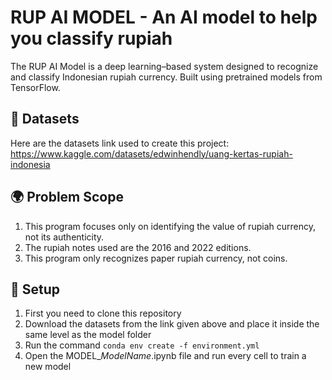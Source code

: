 # RUP AI MODEL - An AI model to help you classify rupiah

The RUP AI Model is a deep learning–based system designed to recognize and classify Indonesian rupiah currency. Built using pretrained models from TensorFlow.

## 📜 Datasets

Here are the datasets link used to create this project: https://www.kaggle.com/datasets/edwinhendly/uang-kertas-rupiah-indonesia

## 🌍 Problem Scope

1. This program focuses only on identifying the value of rupiah currency, not its authenticity.
2. The rupiah notes used are the 2016 and 2022 editions.
3. This program only recognizes paper rupiah currency, not coins.

## 🔐 Setup

1. First you need to clone this repository
2. Download the datasets from the link given above and place it inside the same level as the model folder
3. Run the command `conda env create -f environment.yml`
4. Open the MODEL_*ModelName*.ipynb file and run every cell to train a new model

